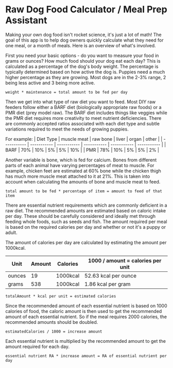 # Raw Dog Food Calculator / Meal Prep Assistant

Making your own dog food isn't rocket science, it's just a lot of math! The goal of this app is to help dog owners quickly calculate what they need for one meal, or a month of meals. Here is an overview of what's involved.

First you need your basic options - do you want to measure your food in grams or ounces? How much food should your dog eat each day? This is calculated as a percentage of the dog's body weight. The percentage is typically determined based on how active the dog is. Puppies need a much higher percentage as they are growing. Most dogs are in the 2-3% range, 2 being less active and 3 being more active.

`weight * maintenance = total amount to be fed per day`

Then we get into what type of raw diet you want to feed. Most DIY raw feeders follow either a BARF diet (biologically appropriate raw foods) or a PMR diet (prey model raw). The BARF diet includes things like veggies while the PMR diet requires more creativity to meet nutrient deficiencies. There are commonly accepted ratios associated with each diet type and subtle variations required to meet the needs of growing puppies.

For example:
| Diet Type | muscle meat | raw bone | liver | organ | other |
| ----------- | ----------- | ----------- | ----------- |  ----------- |  ----------- |
| BARF | 70% | 10% | 5% | 5% | 10% |
| PMR | 78% | 10% | 5% | 5% | 2% |

Another variable is bone, which is fed for calcium. Bones from different parts of each animal have varying percentages of meat to muscle. For example, chicken feet are estimated at 60% bone while the chicken thigh has much more muscle meat attached to it at 21%. This is taken into account when calculating the amounts of bone and muscle meat to feed.

`total amount to be fed * percentage of item = amount to feed of that item`

There are essential nutrient requirements which are commonly deficient in a raw diet. The recommended amounts are estimated based on caloric intake per day. These should be carefully considered and ideally met through feeding whole foods, such as seeds and fish. The amount required per meal is based on the required calories per day and whether or not it's a puppy or adult.

The amount of calories per day are calculated by estimating the amount per 1000kcal.

| Unit | Amount | Calories |  1000 / amount = calories per unit |
| ----------- | ----------- | ----------- | ----------- |
| ounces | 19 | 1000kcal | 52.63 kcal per ounce |
| grams | 538 | 1000kcal | 1.86 kcal per gram |

`totalAmount * kcal per unit = estimated calories`

Since the recommended amount of each essential nutrient is based on 1000 calories of food, the caloric amount is then used to get the recommended amount of each essential nutrient. So if the meal requires 2000 calories, the recommended amounts should be doubled.

`estimatedCalories / 1000 = increase amount`

Each essential nutrient is multiplied by the recommended amount to get the amount required for each day.

`essential nutrient RA * increase amount = RA of essential nutrient per day`
